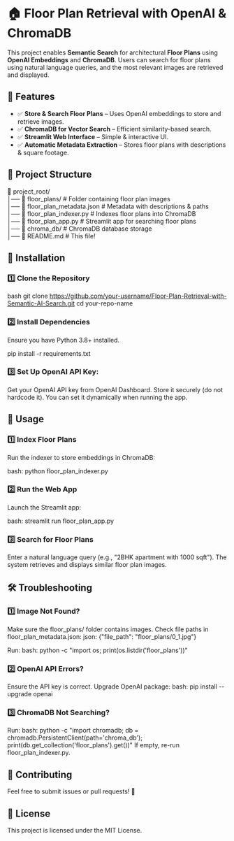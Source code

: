 # 🏠 Floor Plan Retrieval with OpenAI & ChromaDB

This project enables **Semantic Search** for architectural **Floor Plans** using **OpenAI Embeddings** and **ChromaDB**. Users can search for floor plans using natural language queries, and the most relevant images are retrieved and displayed.

## 📌 Features
- ✅ **Store & Search Floor Plans** – Uses OpenAI embeddings to store and retrieve images.  
- ✅ **ChromaDB for Vector Search** – Efficient similarity-based search.  
- ✅ **Streamlit Web Interface** – Simple & interactive UI.  
- ✅ **Automatic Metadata Extraction** – Stores floor plans with descriptions & square footage.  

## 📂 Project Structure

📁 project_root/  
│── 📂 floor_plans/ # Folder containing floor plan images  
│── 📄 floor_plan_metadata.json # Metadata with descriptions & paths  
│── 📜 floor_plan_indexer.py # Indexes floor plans into ChromaDB  
│── 📜 floor_plan_app.py # Streamlit app for searching floor plans  
│── 📂 chroma_db/ # ChromaDB database storage  
│── 📄 README.md # This file!  


  
## 🔧 Installation

### 1️⃣ Clone the Repository
bash
git clone https://github.com/your-username/Floor-Plan-Retrieval-with-Semantic-AI-Search.git
cd your-repo-name

### 2️⃣ Install Dependencies
Ensure you have Python 3.8+ installed.

pip install -r requirements.txt

### 3️⃣ Set Up OpenAI API Key:
Get your OpenAI API key from OpenAI Dashboard.
Store it securely (do not hardcode it).
You can set it dynamically when running the app.


  
## 🚀 Usage

### 1️⃣ Index Floor Plans
Run the indexer to store embeddings in ChromaDB:

bash:
python floor_plan_indexer.py

### 2️⃣ Run the Web App
Launch the Streamlit app:

bash:
streamlit run floor_plan_app.py

### 3️⃣ Search for Floor Plans
Enter a natural language query (e.g., "2BHK apartment with 1000 sqft").
The system retrieves and displays similar floor plan images.


  
## 🛠 Troubleshooting

### 1️⃣ Image Not Found?
Make sure the floor_plans/ folder contains images.
Check file paths in floor_plan_metadata.json:
json:
{"file_path": "floor_plans/0_1.jpg"}

Run:
bash:
python -c "import os; print(os.listdir('floor_plans'))"

### 2️⃣ OpenAI API Errors?
Ensure the API key is correct.
Upgrade OpenAI package:
bash:
pip install --upgrade openai

### 3️⃣ ChromaDB Not Searching?
Run:
bash:
python -c "import chromadb; db = chromadb.PersistentClient(path='chroma_db'); print(db.get_collection('floor_plans').get())"
If empty, re-run floor_plan_indexer.py.

  
## 🤝 Contributing
Feel free to submit issues or pull requests! 🚀

  
## 📜 License
This project is licensed under the MIT License.
